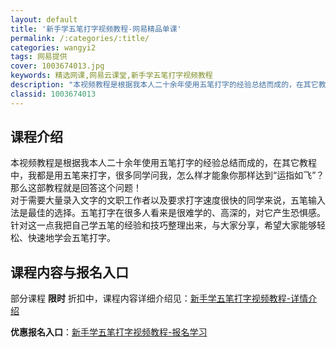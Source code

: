 ```yaml
---
layout: default
title: '新手学五笔打字视频教程-网易精品单课'
permalink: /:categories/:title/
categories: wangyi2
tags: 网易提供
cover: 1003674013.jpg
keywords: 精选网课,网易云课堂,新手学五笔打字视频教程
description: "本视频教程是根据我本人二十余年使用五笔打字的经验总结而成的，在其它教程中，我都是用五笔来打字，很多同学问我，怎么样才能象你那样达到“运指如飞”？那么这部教程就是回答这个问题！对于需要大量录入"
classid: 1003674013
---
```


## 课程介绍

本视频教程是根据我本人二十余年使用五笔打字的经验总结而成的，在其它教程中，我都是用五笔来打字，很多同学问我，怎么样才能象你那样达到“运指如飞”？那么这部教程就是回答这个问题！   
    对于需要大量录入文字的文职工作者以及要求打字速度很快的同学来说，五笔输入法是最佳的选择。五笔打字在很多人看来是很难学的、高深的，对它产生恐惧感。针对这一点我把自己学五笔的经验和技巧整理出来，与大家分享，希望大家能够轻松、快速地学会五笔打字。

## 课程内容与报名入口

部分课程 **限时** 折扣中，课程内容详细介绍见：[新手学五笔打字视频教程-详情介绍](https://study.163.com/course/introduction/1003674013.htm?share=1&shareId=1025206652&utm_campaign=share&utm_medium=iphoneShare&utm_source=&utm_u=1025206652)

**优惠报名入口**：[新手学五笔打字视频教程-报名学习](https://study.163.com/course/introduction/1003674013.htm?share=1&shareId=1025206652&utm_campaign=share&utm_medium=iphoneShare&utm_source=&utm_u=1025206652)

